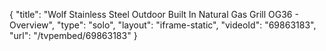 {
    "title": "Wolf Stainless Steel Outdoor Built In Natural Gas Grill OG36 - Overview",
    "type": "solo",
    "layout": "iframe-static",
    "videoId": "69863183",
    "url": "\/tvpembed\/69863183"
}
